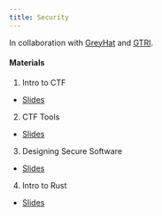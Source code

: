 ```yaml
---
title: Security
---
```


In collaboration with [GreyHat](https://greyhatgt.github.io/about/) and [GTRI](https://www.gtri.gatech.edu/).

#### Materials
1. Intro to CTF
  * [Slides](https://docs.google.com/presentation/d/1kPw-WnRl8f9QbZqYP6AF5iNYJKztlqkH5QVDGX87lJg/edit?usp=sharing)
2. CTF Tools
  * [Slides](https://docs.google.com/presentation/d/1jZkGSf6Ug1KYPzqSur81bA4OHFAhEXVkdKg1hImW0m4/edit?usp=sharing)
3. Designing Secure Software 
  * [Slides](/files/ssd.pptx)
4. Intro to Rust
  * [Slides](files/intro_rust.pptx)